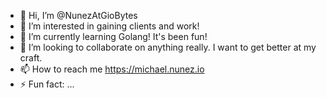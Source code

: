 - 👋 Hi, I’m @NunezAtGioBytes
- 👀 I’m interested in gaining clients and work!
- 🌱 I’m currently learning Golang! It's been fun!
- 💞️ I’m looking to collaborate on anything really. I want to get better at my craft.
- 📫 How to reach me https://michael.nunez.io
- ⚡ Fun fact: ...

<!---
NunezAtGioBytes/NunezAtGioBytes is a ✨ special ✨ repository because its `README.md` (this file) appears on your GitHub profile.
You can click the Preview link to take a look at your changes.
--->
